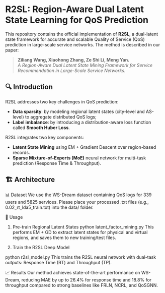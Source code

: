 # R2SL: Region-Aware Dual Latent State Learning for QoS Prediction

This repository contains the official implementation of **R2SL**, a dual-latent state framework for accurate and scalable Quality of Service (QoS) prediction in large-scale service networks. The method is described in our paper:

> **Ziliang Wang, Xiaohong Zhang, Ze Shi Li, Meng Yan.**  
> *A Region-Aware Dual Latent State Mining Framework for Service Recommendation in Large-Scale Service Networks.*  


## 🔍 Introduction

R2SL addresses two key challenges in QoS prediction:

- **Data sparsity**: by modeling regional latent states (city-level and AS-level) to aggregate distributed QoS logs;
- **Label imbalance**: by introducing a distribution-aware loss function called **Smooth Huber Loss**.

R2SL integrates two key components:

- **Latent State Mining** using EM + Gradient Descent over region-based records.
- **Sparse Mixture-of-Experts (MoE)** neural network for multi-task prediction (Response Time & Throughput).

## 🏗️ Architecture

📊 Dataset
We use the WS-Dream dataset containing QoS logs for 339 users and 5825 services.
Please place your processed .txt files (e.g., 0.02_rt_lda5_train.txt) into the data/ folder.

🚀 Usage
1. Pre-train Regional Latent States
python latent_factor_mining.py
This performs EM + GD to extract latent states for physical and virtual regions, and saves them to new training/test files.

2. Train the R2SL Deep Model

python r2sl_model.py
This trains the R2SL neural network with dual-task outputs: Response Time (RT) and Throughput (TP).

📈 Results
Our method achieves state-of-the-art performance on WS-Dream, reducing MAE by up to 26.4% for response time and 18.8% for throughput compared to strong baselines like FRLN, NCRL, and QoSGNN.


